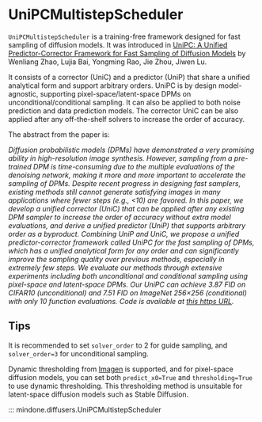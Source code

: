 <!--Copyright 2025 The HuggingFace Team. All rights reserved.

Licensed under the Apache License, Version 2.0 (the "License"); you may not use this file except in compliance with
the License. You may obtain a copy of the License at

http://www.apache.org/licenses/LICENSE-2.0

Unless required by applicable law or agreed to in writing, software distributed under the License is distributed on
an "AS IS" BASIS, WITHOUT WARRANTIES OR CONDITIONS OF ANY KIND, either express or implied. See the License for the
specific language governing permissions and limitations under the License.
-->

# UniPCMultistepScheduler

`UniPCMultistepScheduler` is a training-free framework designed for fast sampling of diffusion models. It was introduced in [UniPC: A Unified Predictor-Corrector Framework for Fast Sampling of Diffusion Models](https://huggingface.co/papers/2302.04867) by Wenliang Zhao, Lujia Bai, Yongming Rao, Jie Zhou, Jiwen Lu.

It consists of a corrector (UniC) and a predictor (UniP) that share a unified analytical form and support arbitrary orders.
UniPC is by design model-agnostic, supporting pixel-space/latent-space DPMs on unconditional/conditional sampling. It can also be applied to both noise prediction and data prediction models. The corrector UniC can be also applied after any off-the-shelf solvers to increase the order of accuracy.

The abstract from the paper is:

*Diffusion probabilistic models (DPMs) have demonstrated a very promising ability in high-resolution image synthesis. However, sampling from a pre-trained DPM is time-consuming due to the multiple evaluations of the denoising network, making it more and more important to accelerate the sampling of DPMs. Despite recent progress in designing fast samplers, existing methods still cannot generate satisfying images in many applications where fewer steps (e.g., <10) are favored. In this paper, we develop a unified corrector (UniC) that can be applied after any existing DPM sampler to increase the order of accuracy without extra model evaluations, and derive a unified predictor (UniP) that supports arbitrary order as a byproduct. Combining UniP and UniC, we propose a unified predictor-corrector framework called UniPC for the fast sampling of DPMs, which has a unified analytical form for any order and can significantly improve the sampling quality over previous methods, especially in extremely few steps. We evaluate our methods through extensive experiments including both unconditional and conditional sampling using pixel-space and latent-space DPMs. Our UniPC can achieve 3.87 FID on CIFAR10 (unconditional) and 7.51 FID on ImageNet 256×256 (conditional) with only 10 function evaluations. Code is available at [this https URL](https://github.com/wl-zhao/UniPC).*

## Tips

It is recommended to set `solver_order` to 2 for guide sampling, and `solver_order=3` for unconditional sampling.

Dynamic thresholding from [Imagen](https://huggingface.co/papers/2205.11487) is supported, and for pixel-space
diffusion models, you can set both `predict_x0=True` and `thresholding=True` to use dynamic thresholding. This thresholding method is unsuitable for latent-space diffusion models such as Stable Diffusion.

::: mindone.diffusers.UniPCMultistepScheduler
